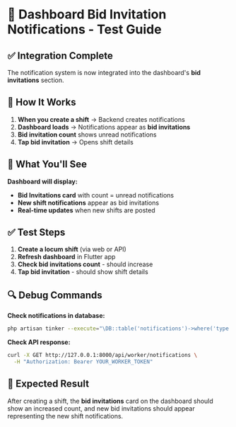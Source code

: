 # 🎯 Dashboard Bid Invitation Notifications - Test Guide

## ✅ Integration Complete

The notification system is now integrated into the dashboard's **bid invitations** section.

## 🔧 How It Works

1. **When you create a shift** → Backend creates notifications
2. **Dashboard loads** → Notifications appear as **bid invitations**
3. **Bid invitation count** shows unread notifications
4. **Tap bid invitation** → Opens shift details

## 📱 What You'll See

**Dashboard will display:**
- **Bid Invitations card** with count = unread notifications
- **New shift notifications** appear as bid invitations
- **Real-time updates** when new shifts are posted

## ✅ Test Steps

1. **Create a locum shift** (via web or API)
2. **Refresh dashboard** in Flutter app
3. **Check bid invitations count** - should increase
4. **Tap bid invitation** - should show shift details

## 🔍 Debug Commands

**Check notifications in database:**
```bash
php artisan tinker --execute="\DB::table('notifications')->where('type', 'like', '%NewShiftAvailable%')->orderBy('created_at', 'desc')->get()->each(function(\$n) { echo \$n->id . ' - ' . \$n->notifiable_id . ' - ' . \$n->created_at . '\n'; });"
```

**Check API response:**
```bash
curl -X GET http://127.0.0.1:8000/api/worker/notifications \
  -H "Authorization: Bearer YOUR_WORKER_TOKEN"
```

## 🎯 Expected Result

After creating a shift, the **bid invitations** card on the dashboard should show an increased count, and new bid invitations should appear representing the new shift notifications.
